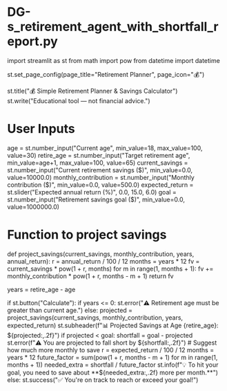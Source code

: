 # DG-s_retirement_agent_with_shortfall_report.py
import streamlit as st
from math import pow
from datetime import datetime

st.set_page_config(page_title="Retirement Planner", page_icon="💰")

st.title("💰 Simple Retirement Planner & Savings Calculator")
st.write("Educational tool — not financial advice.")

# User Inputs
age = st.number_input("Current age", min_value=18, max_value=100, value=30)
retire_age = st.number_input("Target retirement age", min_value=age+1, max_value=100, value=65)
current_savings = st.number_input("Current retirement savings ($)", min_value=0.0, value=10000.0)
monthly_contribution = st.number_input("Monthly contribution ($)", min_value=0.0, value=500.0)
expected_return = st.slider("Expected annual return (%)", 0.0, 15.0, 6.0)
goal = st.number_input("Retirement savings goal ($)", min_value=0.0, value=1000000.0)

# Function to project savings
def project_savings(current_savings, monthly_contribution, years, annual_return):
    r = annual_return / 100 / 12
    months = years * 12
    fv = current_savings * pow(1 + r, months)
    for m in range(1, months + 1):
        fv += monthly_contribution * pow(1 + r, months - m + 1)
    return fv

years = retire_age - age

if st.button("Calculate"):
    if years <= 0:
        st.error("⚠️ Retirement age must be greater than current age.")
    else:
        projected = project_savings(current_savings, monthly_contribution, years, expected_return)
        st.subheader(f"📊 Projected Savings at Age {retire_age}: ${projected:,.2f}")
        if projected < goal:
            shortfall = goal - projected
            st.error(f"⚠️ You are projected to fall short by ${shortfall:,.2f}")
            # Suggest how much more monthly to save
            r = expected_return / 100 / 12
            months = years * 12
            future_factor = sum(pow(1 + r, months - m + 1) for m in range(1, months + 1))
            needed_extra = shortfall / future_factor
            st.info(f"💡 To hit your goal, you need to save about **${needed_extra:,.2f} more per month.**")
        else:
            st.success("✅ You're on track to reach or exceed your goal!")
